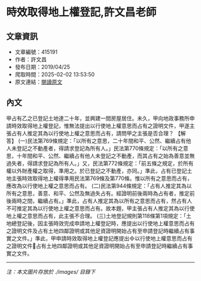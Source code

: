 # 時效取得地上權登記,許文昌老師

## 文章資訊
- 文章編號：415191
- 作者：許文昌
- 發布日期：2019/04/25
- 爬取時間：2025-02-02 13:53:50
- 原文連結：[閱讀原文](https://real-estate.get.com.tw/Columns/detail.aspx?no=415191)

## 內文
甲占有乙之已登記土地達二十年，並興建一間房屋居住。未久，甲向地政事務所申請時效取得地上權登記，惟無法提出以行使地上權意思而占有之證明文件，甲遂主張占有人推定其為以行使地上權之意思而占有，請問甲之主張是否合理？
【解答】
(一)民法第769條規定：「以所有之意思，二十年間和平、公然、繼續占有他人未登記之不動產者，得請求登記為所有人。」民法第770條規定：「以所有之意思，十年間和平、公然、繼續占有他人未登記之不動產，而其占有之始為善意並無過失者，得請求登記為所有人。」又，民法第772條規定：「前五條之規定，於所有權以外財產權之取得，準用之。於已登記之不動產，亦同。」準此，占有已登記土地主張時效取得地上權得準用民法第769條及第770條。惟以所有之意思而占有，應改為以行使地上權之意思而占有。
(二)民法第944條規定：「占有人推定其為以所有之意思，善意、和平、公然及無過失占有。經證明前後兩時為占有者，推定前後兩時之間，繼續占有。」準此，占有人推定其為以所有之意思而占有，然占有人不可推定其為以行使地上權之意思而占有。故本題，甲主張占有人推定其為以行使地上權之意思而占有，此主張不合理。
(三)土地登記規則第118條第1項規定：「土地總登記後，因主張時效完成申請地上權登記時，應提出以行使地上權意思而占有之證明文件及占有土地四鄰證明或其他足資證明開始占有至申請登記時繼續占有事實之文件。」準此，甲申請時效取得地上權登記應提出以行使地上權意思而占有之證明文件占有土地四鄰證明或其他足資證明開始占有至申請登記時繼續占有事實之文件。

---
*注：本文圖片存放於 ./images/ 目錄下*
